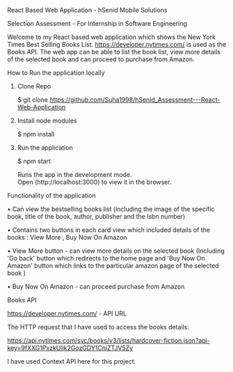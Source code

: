 ﻿React Based Web Application - hSenid Mobile Solutions

Selection Assessment - For Internship in Software Engineering

Welcome to my React based web application which shows the New York Times Best Selling Books List. https://developer.nytimes.com/ is used as the Books API. The web app can be able to list the book list, view more details of the selected book and can proceed to purchase from Amazon.

How to Run the application locally

1. Clone Repo

      $ git clone https://github.com/Suha1998/hSenid_Assessment---React-Web-Application

2. Install node modules

      $ npm install

3. Run the application

      $ npm start

      Runs the app in the development mode.\
      Open (http://localhost:3000) to view it in the browser.



Functionality of the application

• Can view the bestselling books list (including the image of the specific book, title of the book, author, publisher and the Isbn number)

• Contains two buttons in each card view which included details of the books : View More , Buy Now On Amazon

• View More button - can view more details on the selected book (Including 'Go back' button which redirects to the home page and 'Buy Now On Amazon' button which links to the particular amazon page of the selected book )

• Buy Now On Amazon - can proceed purchase from Amazon


Books API

https://developer.nytimes.com/ - API URL

The HTTP request that I have used to access the books details: 

https://api.nytimes.com/svc/books/v3/lists/hardcover-fiction.json?api-key=9fXXG1PxzkUIik2GozGDY1CniZTJV5Zy

I have used Context API here for this project.
